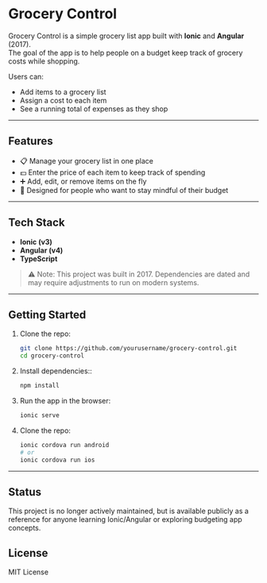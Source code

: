 # Grocery Control  

Grocery Control is a simple grocery list app built with **Ionic** and **Angular** (2017).  
The goal of the app is to help people on a budget keep track of grocery costs while shopping.  

Users can:  
- Add items to a grocery list  
- Assign a cost to each item  
- See a running total of expenses as they shop  

---

## Features  
- 📋 Manage your grocery list in one place  
- 💵 Enter the price of each item to keep track of spending  
- ➕ Add, edit, or remove items on the fly  
- 🛒 Designed for people who want to stay mindful of their budget  

---

## Tech Stack  
- **Ionic (v3)**  
- **Angular (v4)**  
- **TypeScript**  

> ⚠️ Note: This project was built in 2017. Dependencies are dated and may require adjustments to run on modern systems.  

---

## Getting Started  

1. Clone the repo:  
   ```bash
   git clone https://github.com/yourusername/grocery-control.git
   cd grocery-control
   ```

2. Install dependencies::  
   ```bash
   npm install
   ```

3. Run the app in the browser:  
   ```bash
   ionic serve
   ```

4. Clone the repo:  
   ```bash
   ionic cordova run android
   # or
   ionic cordova run ios
   ```

---

## Status

This project is no longer actively maintained, but is available publicly as a reference for anyone learning Ionic/Angular or exploring budgeting app concepts.


## License

MIT License


